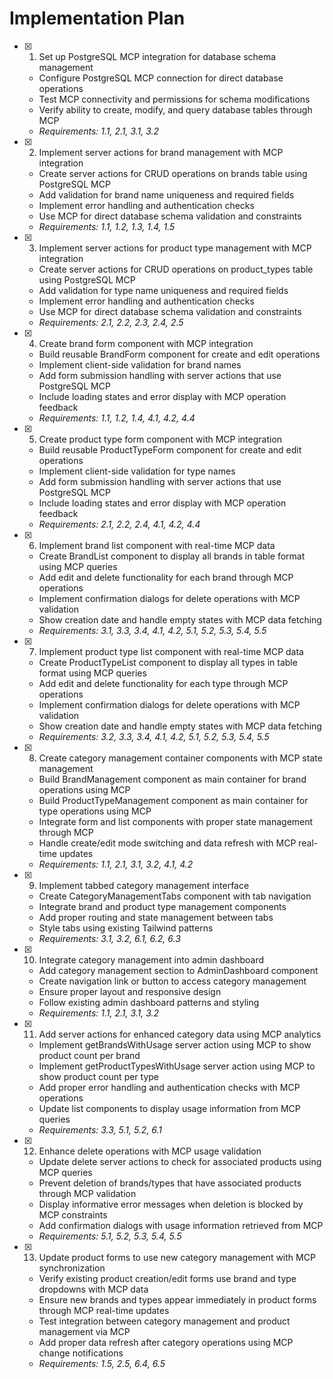 # Implementation Plan

- [x] 1. Set up PostgreSQL MCP integration for database schema management






  - Configure PostgreSQL MCP connection for direct database operations
  - Test MCP connectivity and permissions for schema modifications
  - Verify ability to create, modify, and query database tables through MCP
  - _Requirements: 1.1, 2.1, 3.1, 3.2_

- [x] 2. Implement server actions for brand management with MCP integration








  - Create server actions for CRUD operations on brands table using PostgreSQL MCP
  - Add validation for brand name uniqueness and required fields
  - Implement error handling and authentication checks
  - Use MCP for direct database schema validation and constraints
  - _Requirements: 1.1, 1.2, 1.3, 1.4, 1.5_

- [x] 3. Implement server actions for product type management with MCP integration



  - Create server actions for CRUD operations on product_types table using PostgreSQL MCP
  - Add validation for type name uniqueness and required fields
  - Implement error handling and authentication checks
  - Use MCP for direct database schema validation and constraints
  - _Requirements: 2.1, 2.2, 2.3, 2.4, 2.5_

- [x] 4. Create brand form component with MCP integration



  - Build reusable BrandForm component for create and edit operations
  - Implement client-side validation for brand names
  - Add form submission handling with server actions that use PostgreSQL MCP
  - Include loading states and error display with MCP operation feedback
  - _Requirements: 1.1, 1.2, 1.4, 4.1, 4.2, 4.4_

- [x] 5. Create product type form component with MCP integration



  - Build reusable ProductTypeForm component for create and edit operations
  - Implement client-side validation for type names
  - Add form submission handling with server actions that use PostgreSQL MCP
  - Include loading states and error display with MCP operation feedback
  - _Requirements: 2.1, 2.2, 2.4, 4.1, 4.2, 4.4_

- [x] 6. Implement brand list component with real-time MCP data



  - Create BrandList component to display all brands in table format using MCP queries
  - Add edit and delete functionality for each brand through MCP operations
  - Implement confirmation dialogs for delete operations with MCP validation
  - Show creation date and handle empty states with MCP data fetching
  - _Requirements: 3.1, 3.3, 3.4, 4.1, 4.2, 5.1, 5.2, 5.3, 5.4, 5.5_

- [x] 7. Implement product type list component with real-time MCP data


  - Create ProductTypeList component to display all types in table format using MCP queries
  - Add edit and delete functionality for each type through MCP operations
  - Implement confirmation dialogs for delete operations with MCP validation
  - Show creation date and handle empty states with MCP data fetching
  - _Requirements: 3.2, 3.3, 3.4, 4.1, 4.2, 5.1, 5.2, 5.3, 5.4, 5.5_

- [x] 8. Create category management container components with MCP state management

  - Build BrandManagement component as main container for brand operations using MCP
  - Build ProductTypeManagement component as main container for type operations using MCP
  - Integrate form and list components with proper state management through MCP
  - Handle create/edit mode switching and data refresh with MCP real-time updates
  - _Requirements: 1.1, 2.1, 3.1, 3.2, 4.1, 4.2_

- [x] 9. Implement tabbed category management interface


  - Create CategoryManagementTabs component with tab navigation
  - Integrate brand and product type management components
  - Add proper routing and state management between tabs
  - Style tabs using existing Tailwind patterns
  - _Requirements: 3.1, 3.2, 6.1, 6.2, 6.3_

- [x] 10. Integrate category management into admin dashboard



  - Add category management section to AdminDashboard component
  - Create navigation link or button to access category management
  - Ensure proper layout and responsive design
  - Follow existing admin dashboard patterns and styling
  - _Requirements: 1.1, 2.1, 3.1, 3.2_

- [x] 11. Add server actions for enhanced category data using MCP analytics

  - Implement getBrandsWithUsage server action using MCP to show product count per brand
  - Implement getProductTypesWithUsage server action using MCP to show product count per type
  - Add proper error handling and authentication checks with MCP operations
  - Update list components to display usage information from MCP queries
  - _Requirements: 3.3, 5.1, 5.2, 6.1_

- [x] 12. Enhance delete operations with MCP usage validation

  - Update delete server actions to check for associated products using MCP queries
  - Prevent deletion of brands/types that have associated products through MCP validation
  - Display informative error messages when deletion is blocked by MCP constraints
  - Add confirmation dialogs with usage information retrieved from MCP
  - _Requirements: 5.1, 5.2, 5.3, 5.4, 5.5_

- [x] 13. Update product forms to use new category management with MCP synchronization



  - Verify existing product creation/edit forms use brand and type dropdowns with MCP data
  - Ensure new brands and types appear immediately in product forms through MCP real-time updates
  - Test integration between category management and product management via MCP
  - Add proper data refresh after category operations using MCP change notifications
  - _Requirements: 1.5, 2.5, 6.4, 6.5_